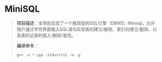 # MiniSQL

> **项目描述**：本项目实现了一个精简型的SQL引擎（DBMS）Minisql，允许用户通过字符界面输入SQL语句实现表的建立/删除、索引的建立/删除、以及表的记录的插入/删除/查找。

> **编译命令**：
>
> ```
> g++ -o *.cpp -std=c++11 -w -g
> ```
>
> 

